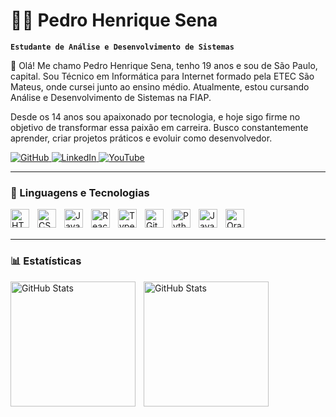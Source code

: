 # 👨‍💻 Pedro Henrique Sena

**`Estudante de Análise e Desenvolvimento de Sistemas`**

👋 Olá! Me chamo Pedro Henrique Sena, tenho 19 anos e sou de São Paulo, capital.
Sou Técnico em Informática para Internet formado pela ETEC São Mateus, onde cursei junto ao ensino médio. Atualmente, estou cursando Análise e Desenvolvimento de Sistemas na FIAP.

Desde os 14 anos sou apaixonado por tecnologia, e hoje sigo firme no objetivo de transformar essa paixão em carreira. Busco constantemente aprender, criar projetos práticos e evoluir como desenvolvedor.

<p align="left">
    <!-- GitHub -->
    <a href="https://github.com/devpedrosena1" target="_blank">
        <img 
            alt="GitHub" 
            title="Meu GitHub" 
            src="https://img.shields.io/badge/GitHub-333333?style=for-the-badge&logo=github&logoColor=white"
        />
    </a>
    <!-- LinkedIn -->
    <a href="https://www.linkedin.com/in/pedro-henrique-sena-a282b01ab/" target="_blank">
        <img 
            alt="LinkedIn" 
            title="Meu LinkedIn" 
            src="https://img.shields.io/badge/LinkedIn-0A66C2?style=for-the-badge&logo=linkedin&logoColor=white"
        />
    </a>
    <!-- YouTube -->
    <a href="https://www.youtube.com/@sena_fxl" target="_blank">
        <img 
            alt="YouTube" 
            title="Meu YouTube" 
            src="https://img.shields.io/badge/YouTube-FF0000?style=for-the-badge&logo=youtube&logoColor=white"
        />
    </a>
</p>

---

### 🤖 Linguagens e Tecnologias

<img 
    align="left" 
    alt="HTML"
    title="HTML" 
    width="30px" 
    style="padding-right: 10px;" 
    src="https://cdn.jsdelivr.net/gh/devicons/devicon/icons/html5/html5-original.svg" 
/>
<img 
    align="left" 
    alt="CSS" 
    title="CSS"
    width="30px" 
    style="padding-right: 10px;" 
    src="https://cdn.jsdelivr.net/gh/devicons/devicon/icons/css3/css3-original.svg" 
/>
<img 
    align="left" 
    alt="JavaScript" 
    title="JavaScript"
    width="30px" 
    style="padding-right: 10px;" 
    src="https://cdn.jsdelivr.net/gh/devicons/devicon/icons/javascript/javascript-original.svg" 
/>
<img 
    align="left" 
    alt="React"
    title="React" 
    width="30px" 
    style="padding-right: 10px;" 
    src="https://cdn.jsdelivr.net/gh/devicons/devicon/icons/react/react-original.svg" 
/>
<img 
    align="left" 
    alt="Typescript" 
    title="Typescript"
    width="30px" 
    style="padding-right: 10px;" 
    src="https://cdn.jsdelivr.net/gh/devicons/devicon/icons/typescript/typescript-original.svg" 
/>
<img 
    align="left" 
    alt="Git" 
    title="Git"
    width="30px" 
    style="padding-right: 10px;" 
    src="https://cdn.jsdelivr.net/gh/devicons/devicon/icons/git/git-original.svg" 
/>
<img 
    align="left" 
    alt="Python" 
    title="Python"
    width="30px" 
    style="padding-right: 10px;" 
    src="https://cdn.jsdelivr.net/gh/devicons/devicon/icons/python/python-original.svg" 
/>
<img 
    align="left" 
    alt="Java" 
    title="Java"
    width="30px" 
    style="padding-right: 10px;" 
    src="https://cdn.jsdelivr.net/gh/devicons/devicon/icons/java/java-original.svg" 
/>
<img 
    align="left" 
    alt="Oracle" 
    title="Oracle"
    width="30px" 
    style="padding-right: 10px;" 
    src="https://cdn.jsdelivr.net/gh/devicons/devicon/icons/oracle/oracle-original.svg" 
/>


<br/>
<br/>

---

### 📊 Estatísticas

<p>
  <img 
    align="left" 
    alt="GitHub Stats" 
    height="200" 
    style="padding-right: 10px;" 
    src="https://github-readme-stats.vercel.app/api?username=devpedrosena1&show_icons=true&theme=tokyonight&include_all_commits=true&locale=pt-br" 
  />

  <img 
    align="left" 
    alt="GitHub Stats" 
    height="200" 
    src="https://github-readme-stats.vercel.app/api/top-langs/?username=devpedrosena1&theme=tokyonight&layout=compact&custom_title=Tecnologias&langs_count=9" 
  />
</p>

<br>
